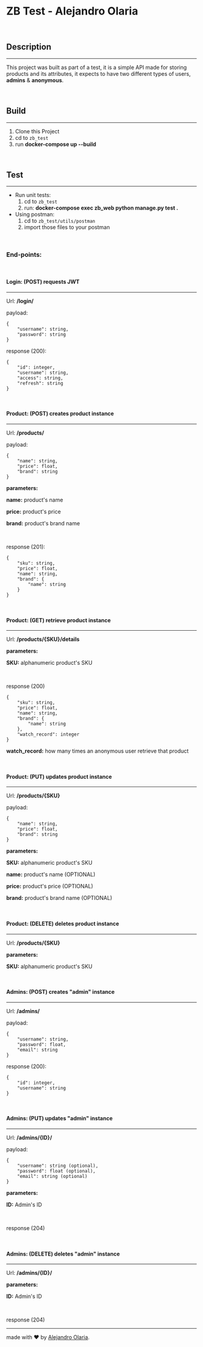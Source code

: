 # ZB Test - Alejandro Olaria
<br/>

## __Description__
---
This project was built as part of a test, it is a simple API made for storing products and its attributes, it expects to have two different types of users, **admins** & **anonymous**.

<br/>

## __Build__
---

1. Clone this Project
2. cd to `zb_test`
3. run __docker-compose up --build__

<br/>

## __Test__
---

* Run unit tests: 
    1. cd to `zb_test`
    2. run: __docker-compose exec zb_web python manage.py test .__
* Using postman:
    1. cd to `zb_test/utils/postman` 
    2. import those files to your postman

<br/>

### __End-points:__
<br/>

#### Login: (POST) requests JWT
---
Url: __/login/__

payload: 

    {
        "username": string,
        "password": string
    }

response (200):

    {
        "id": integer,
        "username": string,
        "access": string,
        "refresh": string
    }

<br/>

#### Product: (POST) creates product instance
---
Url: __/products/__

payload:

    {
        "name": string,
        "price": float,
        "brand": string
    }

__parameters:__

__name:__ product's name

__price:__ product's price

__brand:__ product's brand name

<br/>

response (201):

    {
        "sku": string,
        "price": float,
        "name": string,
        "brand": {
            "name": string
        }
    }

<br/>


#### Product: (GET) retrieve product instance
---
Url: __/products/{SKU}/details__

__parameters:__

__SKU:__ alphanumeric product's SKU

<br/>

response (200)

    {
        "sku": string,
        "price": float,
        "name": string,
        "brand": {
            "name": string
        },
        "watch_record": integer
    }

__watch_record:__ how many times an anonymous user retrieve that product

<br/>

#### Product: (PUT) updates product instance
---
Url: __/products/{SKU}__

payload:

    {
        "name": string,
        "price": float,
        "brand": string
    }
__parameters:__

__SKU:__ alphanumeric product's SKU

__name:__ product's name (OPTIONAL)

__price:__ product's price (OPTIONAL)

__brand:__ product's brand name (OPTIONAL)

<br/>

#### Product: (DELETE) deletes product instance
---
Url: __/products/{SKU}__

__parameters:__

__SKU:__ alphanumeric product's SKU

<br/>

#### Admins: (POST) creates "admin" instance
---
Url: __/admins/__

payload:

    {
        "username": string,
        "password": float,
        "email": string
    }

response (200): 

    {
        "id": integer,
        "username": string
    }

<br/>

#### Admins: (PUT) updates "admin" instance
---
Url: __/admins/{ID}/__

payload:

    {
        "username": string (optional),
        "password": float (optional),
        "email": string (optional)
    }

__parameters:__

__ID:__ Admin's ID

<br>


response (204)

<br/>


#### Admins: (DELETE) deletes "admin" instance
---
Url: __/admins/{ID}/__

__parameters:__

__ID:__ Admin's ID

<br/>


response (204)

---
made with ❤️ by [Alejandro Olaria](https://github.com/aolaria).